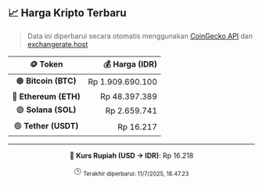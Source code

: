 

<!-- HARGA_KRIPTO -->
## 📈 Harga Kripto Terbaru

> Data ini diperbarui secara otomatis menggunakan [CoinGecko API](https://www.coingecko.com/) dan [exchangerate.host](https://exchangerate.host/)

<div align="center">

| 🪙 Token | 💰 Harga (IDR) |
|:------:|---------------:|
| 🟠 **Bitcoin (BTC)**   | Rp 1.909.690.100 |
| 🔵 **Ethereum (ETH)**  | Rp 48.397.389 |
| 🟣 **Solana (SOL)**    | Rp 2.659.741 |
| 🟢 **Tether (USDT)**   | Rp 16.217 |

---

💱 **Kurs Rupiah (USD → IDR)**: Rp 16.218

🕒 <sub>Terakhir diperbarui: 11/7/2025, 18.47.23</sub>

</div>
<!-- /HARGA_KRIPTO -->